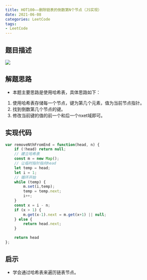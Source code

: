 ```yaml
---
title: HOT100——删除链表的倒数第N个节点（JS实现）
date: 2021-06-08
categories: LeetCode
tags: 
- LeetCode
---
```

## 题目描述
![](https://img-blog.csdnimg.cn/img_convert/e3046f870e63461d60c4eb2e81ceeb12.png)

## 解题思路
* 本题主要思路是使用哈希表，具体思路如下：
1. 使用哈希表存储每一个节点，键为第几个元素，值为当前节点指针。
2. 找到倒数第几个节点的键。
3. 修改当前键的值的前一个和后一个nxet域即可。

## 实现代码
```js
var removeNthFromEnd = function(head, n) {
    if (!head) return null;
    // 建立哈希表
    const m = new Map();
    // 让临时指针指向head
    let temp = head;
    let i = 1;
    // 循环开始
    while (temp) {
        m.set(i,temp);
        temp = temp.next;
        i++;
    }
    const x = i - n;
    if (x > 1) {
        m.get(x-1).next = m.get(x+1) || null;
    } else {
        return head.next;
    }

    return head
};
```

## 启示
* 学会通过哈希表来遍历链表节点。